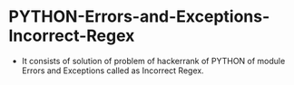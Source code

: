 # PYTHON-Errors-and-Exceptions-Incorrect-Regex
- It consists of solution of problem of hackerrank of PYTHON of module Errors and Exceptions called as Incorrect Regex.
